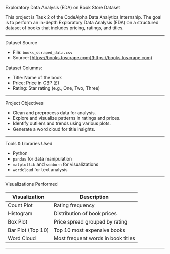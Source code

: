 Exploratory Data Analysis (EDA) on Book Store Dataset

This project is Task 2 of the CodeAlpha Data Analytics Internship. The goal is to perform an in-depth Exploratory Data Analysis (EDA) on a structured dataset of books that includes pricing, ratings, and titles.

---

Dataset Source

- File: `books_scraped_data.csv`
- Source: [https://books.toscrape.com](https://books.toscrape.com)  

Dataset Columns:
- Title: Name of the book
- Price: Price in GBP (£)
- Rating: Star rating (e.g., One, Two, Three)

---

Project Objectives

- Clean and preprocess data for analysis.
- Explore and visualize patterns in ratings and prices.
- Identify outliers and trends using various plots.
- Generate a word cloud for title insights.

---

Tools & Libraries Used

- Python 
- `pandas` for data manipulation
- `matplotlib` and `seaborn` for visualizations
- `wordcloud` for text analysis

---

Visualizations Performed

| Visualization       | Description                                |
|---------------------|--------------------------------------------|
| Count Plot          | Rating frequency                           |
| Histogram           | Distribution of book prices                |
| Box Plot            | Price spread grouped by rating             |
| Bar Plot (Top 10)   | Top 10 most expensive books                |
| Word Cloud          | Most frequent words in book titles         |

---
